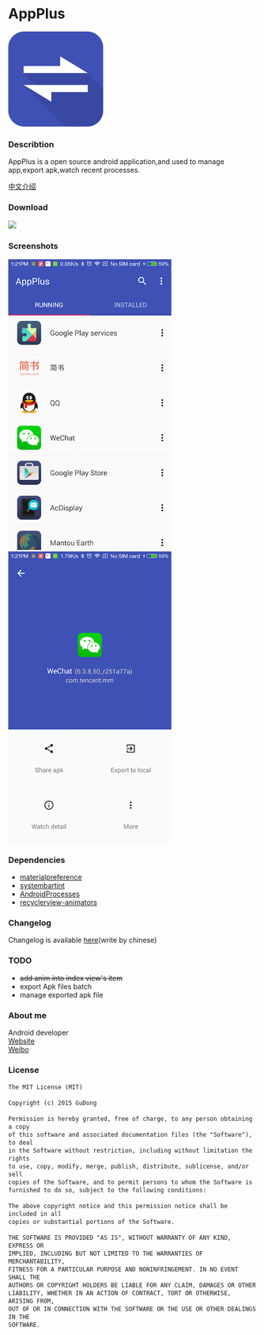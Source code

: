 # AppPlus #

![icon](/app/src/main/res/mipmap-xxxhdpi/ic_launcher.png "")

### Describtion ###

AppPlus is a open source android application,and used to manage app,export apk,watch recent processes.

[中文介绍](/doc/README_CN.md)

### Download ###

<a href="https://play.google.com/store/apps/details?id=com.gudong.appkit" target="_blank"><img src="http://www.android.com/images/brand/get_it_on_play_logo_large.png"/></a>

### Screenshots ###

![index](/art/index.png "")
![detail](/art/detail.png "")


### Dependencies ###

* [materialpreference](https://github.com/jenzz/Android-MaterialPreference)
* [systembartint](https://github.com/jgilfelt/SystemBarTint)  
* [AndroidProcesses](https://github.com/jaredrummler/AndroidProcesses) 
* [recyclerview-animators](https://github.com/wasabeef/recyclerview-animators)

### Changelog ###
Changelog is available [here](/doc/Changelog.md)(write by chinese)
    
### TODO ###

* ~~add anim into index view's item~~
* export Apk files batch
* manage exported apk file
    
### About me ###
Android developer 
<br>[Website](https://maoruibin.github.io/)
<br>[Weibo](http://weibo.com/u/1874136301)

### License ###

    The MIT License (MIT)

    Copyright (c) 2015 GuDong

    Permission is hereby granted, free of charge, to any person obtaining a copy
    of this software and associated documentation files (the "Software"), to deal
    in the Software without restriction, including without limitation the rights
    to use, copy, modify, merge, publish, distribute, sublicense, and/or sell
    copies of the Software, and to permit persons to whom the Software is
    furnished to do so, subject to the following conditions:

    The above copyright notice and this permission notice shall be included in all
    copies or substantial portions of the Software.

    THE SOFTWARE IS PROVIDED "AS IS", WITHOUT WARRANTY OF ANY KIND, EXPRESS OR
    IMPLIED, INCLUDING BUT NOT LIMITED TO THE WARRANTIES OF MERCHANTABILITY,
    FITNESS FOR A PARTICULAR PURPOSE AND NONINFRINGEMENT. IN NO EVENT SHALL THE
    AUTHORS OR COPYRIGHT HOLDERS BE LIABLE FOR ANY CLAIM, DAMAGES OR OTHER
    LIABILITY, WHETHER IN AN ACTION OF CONTRACT, TORT OR OTHERWISE, ARISING FROM,
    OUT OF OR IN CONNECTION WITH THE SOFTWARE OR THE USE OR OTHER DEALINGS IN THE
    SOFTWARE.
